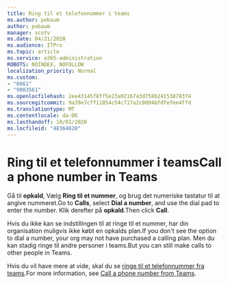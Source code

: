 ```yaml
---
title: Ring til et telefonnummer i teams
ms.author: pebaum
author: pebaum
manager: scotv
ms.date: 04/21/2020
ms.audience: ITPro
ms.topic: article
ms.service: o365-administration
ROBOTS: NOINDEX, NOFOLLOW
localization_priority: Normal
ms.custom:
- "6661"
- "9003561"
ms.openlocfilehash: 2ee43145f8ff5e23a02167a3d758b24153878374
ms.sourcegitcommit: 9a39e7cff11854c54c717a2c0094bfdfefee4ffd
ms.translationtype: MT
ms.contentlocale: da-DK
ms.lasthandoff: 10/01/2020
ms.locfileid: "48364628"
---
```

# <a name="call-a-phone-number-in-teams"></a><span data-ttu-id="6ae59-102">Ring til et telefonnummer i teams</span><span class="sxs-lookup"><span data-stu-id="6ae59-102">Call a phone number in Teams</span></span>

<span data-ttu-id="6ae59-103">Gå til  **opkald**, Vælg  **Ring til et nummer**, og brug det numeriske tastatur til at angive nummeret.</span><span class="sxs-lookup"><span data-stu-id="6ae59-103">Go to  **Calls**, select  **Dial a number**, and use the dial pad to enter the number.</span></span> <span data-ttu-id="6ae59-104">Klik derefter på  **opkald**.</span><span class="sxs-lookup"><span data-stu-id="6ae59-104">Then click  **Call**.</span></span>

<span data-ttu-id="6ae59-105">Hvis du ikke kan se indstillingen til at ringe til et nummer, har din organisation muligvis ikke købt en opkalds plan.</span><span class="sxs-lookup"><span data-stu-id="6ae59-105">If you don't see the option to dial a number, your org may not have purchased a calling plan.</span></span> <span data-ttu-id="6ae59-106">Men du kan stadig ringe til andre personer i teams.</span><span class="sxs-lookup"><span data-stu-id="6ae59-106">But you can still make calls to other people in Teams.</span></span>  

<span data-ttu-id="6ae59-107">Hvis du vil have mere at vide, skal du se [ringe til et telefonnummer fra teams](https://support.microsoft.com/office/20d24ace-2851-4c29-8441-30dd2a5cf078).</span><span class="sxs-lookup"><span data-stu-id="6ae59-107">For more information, see [Call a phone number from Teams](https://support.microsoft.com/office/20d24ace-2851-4c29-8441-30dd2a5cf078).</span></span>
